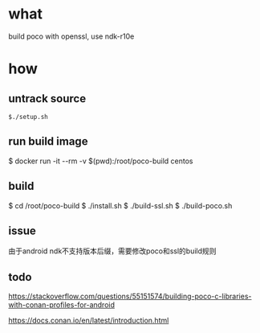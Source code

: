 
# what
build poco with openssl, use ndk-r10e

# how
## untrack source 
```
$./setup.sh
```

## run build image
$ docker run -it --rm -v $(pwd):/root/poco-build centos

## build
$ cd /root/poco-build
$ ./install.sh
$ ./build-ssl.sh
$ ./build-poco.sh

## issue
由于android ndk不支持版本后缀，需要修改poco和ssl的build规则

## todo
https://stackoverflow.com/questions/55151574/building-poco-c-libraries-with-conan-profiles-for-android

https://docs.conan.io/en/latest/introduction.html
